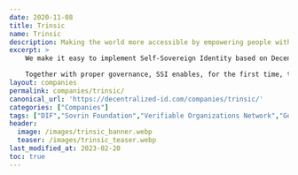 ```yaml
---
date: 2020-11-08
title: Trinsic
name: Trinsic
description: Making the world more accessible by empowering people with a digital identity that’s as legitimate as their real-world identity.
excerpt: >
    We make it easy to implement Self-Sovereign Identity based on Decentralized Identifiers (DIDs) and Verifiable Credentials (VCs), a new digital identity standard. Our software is based on the open-source Hyperledger Aries project, to which we are a primary contributor.

    Together with proper governance, SSI enables, for the first time, the Trust over IP (ToIP) stack. Once trust can effectively be conveyed over IP, a tremendous number of opportunities arise in every industry vertical imaginable. We build the tools to help you capitalize on this opportunity.
layout: companies
permalink: companies/trinsic/
canonical_url: 'https://decentralized-id.com/companies/trinsic/'
categories: ["Companies"]
tags: ["DIF","Sovrin Foundation","Verifiable Organizations Network","Good Health Pass","Trust over IP","hyperledger foundation","Verifiable Credentials","W3C","DID","Aries","Indy"]
header:
  image: /images/trinsic_banner.webp
  teaser: /images/trinsic_teaser.webp
last_modified_at: 2023-02-20
toc: true
---
```


